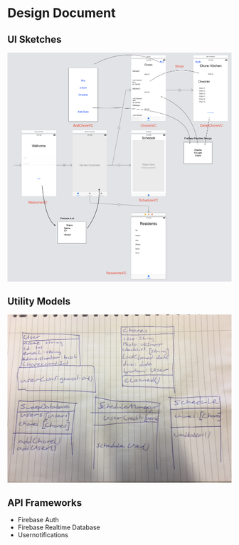 # Design Document

## UI Sketches
![](doc/UISketches.png)

## Utility Models
![](doc/UtilityModels.JPG)

## API Frameworks
* Firebase Auth
* Firebase Realtime Database
* Usernotifications

